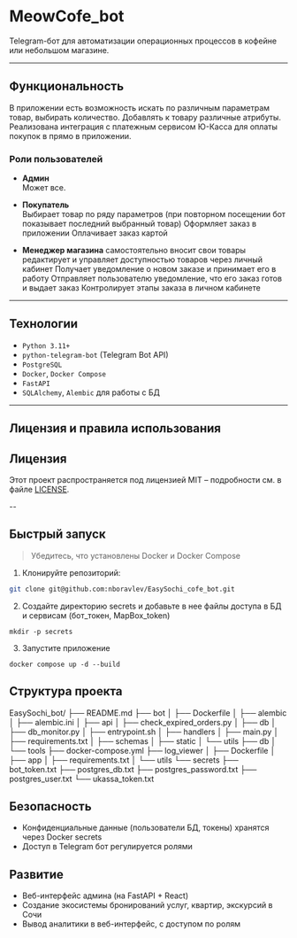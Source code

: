 #  MeowCofe_bot

Telegram-бот для автоматизации операционных процессов в кофейне или небольшом магазине.

---

##  Функциональность

В приложении есть возможность искать по различным параметрам товар, выбирать количество.
Добавлять к товару различные атрибуты. Реализована интеграция с платежным сервисом Ю-Касса
для оплаты покупок в прямо в приложении.

###  Роли пользователей

- **Админ**  
   Может все.

- **Покупатель**  
   Выбирает товар по ряду параметров (при повторном посещении бот показывает последний выбранный товар)
   Оформляет заказ в приложении
   Оплачивает заказ картой


- **Менеджер магазина** 
   самостоятельно вносит свои товары
   редактирует и управляет доступностью товаров через личный кабинет
   Получает уведомление о новом заказе и принимает его в работу
   Отправляет пользователю уведомление, что его заказ готов и выдает заказ
   Контролирует этапы заказа в личном кабинете

---

##  Технологии

- `Python 3.11+`
- `python-telegram-bot` (Telegram Bot API)
- `PostgreSQL`
- `Docker`, `Docker Compose`
- `FastAPI` 
- `SQLAlchemy`, `Alembic` для работы с БД

---
## Лицензия и правила использования

## Лицензия
Этот проект распространяется под лицензией MIT – подробности см. в файле [LICENSE](./LICENSE).

--


##  Быстрый запуск

> Убедитесь, что установлены Docker и Docker Compose

1. Клонируйте репозиторий:
```bash
git clone git@github.com:nboravlev/EasySochi_cofe_bot.git
```
2. Создайте директорию secrets и добавьте в нее файлы доступа в БД и сервисам (бот_токен, MapBox_token)
```
mkdir -p secrets

```
3. Запустите приложение

```
docker compose up -d --build
```

## Структура проекта


EasySochi_bot/
├── README.md
├── bot
│   ├── Dockerfile
│   ├── alembic
│   ├── alembic.ini
│   ├── api
│   ├── check_expired_orders.py
│   ├── db
│   ├── db_monitor.py
│   ├── entrypoint.sh
│   ├── handlers
│   ├── main.py
│   ├── requirements.txt
│   ├── schemas
│   ├── static
│   └── utils
├── db
│   └── tools
├── docker-compose.yml
├── log_viewer
│   ├── Dockerfile
│   ├── app
│   ├── requirements.txt
│   └── utils
└── secrets
    ├── bot_token.txt
    ├── postgres_db.txt
    ├── postgres_password.txt
    ├── postgres_user.txt
    └── ukassa_token.txt


## Безопасность
 * Конфиденциальные данные (пользователи БД, токены) хранятся через Docker secrets
 * Доступ в Telegram бот регулируется ролями


## Развитие

 * Веб-интерфейс админа (на FastAPI + React) 
 * Создание экосистемы бронирований услуг, квартир, экскурсий в Сочи
 * Вывод аналитики в веб-интерфейс, с доступом по ролям
